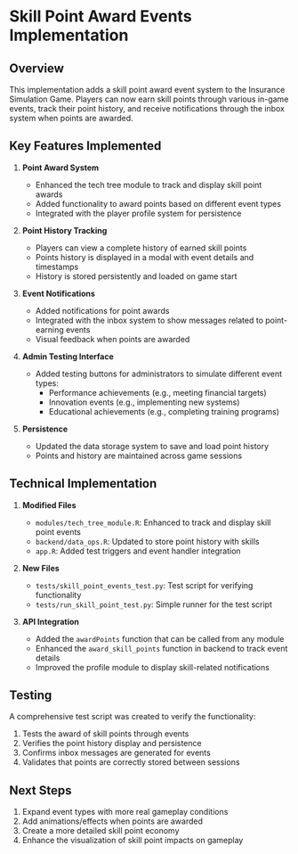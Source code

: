 # Skill Point Award Events Implementation

## Overview
This implementation adds a skill point award event system to the Insurance Simulation Game. Players can now earn skill points through various in-game events, track their point history, and receive notifications through the inbox system when points are awarded.

## Key Features Implemented

1. **Point Award System**
   - Enhanced the tech tree module to track and display skill point awards
   - Added functionality to award points based on different event types
   - Integrated with the player profile system for persistence

2. **Point History Tracking**
   - Players can view a complete history of earned skill points
   - Points history is displayed in a modal with event details and timestamps
   - History is stored persistently and loaded on game start

3. **Event Notifications**
   - Added notifications for point awards
   - Integrated with the inbox system to show messages related to point-earning events
   - Visual feedback when points are awarded

4. **Admin Testing Interface**
   - Added testing buttons for administrators to simulate different event types:
     - Performance achievements (e.g., meeting financial targets)
     - Innovation events (e.g., implementing new systems)
     - Educational achievements (e.g., completing training programs)

5. **Persistence**
   - Updated the data storage system to save and load point history
   - Points and history are maintained across game sessions

## Technical Implementation

1. **Modified Files**
   - `modules/tech_tree_module.R`: Enhanced to track and display skill point events
   - `backend/data_ops.R`: Updated to store point history with skills
   - `app.R`: Added test triggers and event handler integration

2. **New Files**
   - `tests/skill_point_events_test.py`: Test script for verifying functionality
   - `tests/run_skill_point_test.py`: Simple runner for the test script

3. **API Integration**
   - Added the `awardPoints` function that can be called from any module
   - Enhanced the `award_skill_points` function in backend to track event details
   - Improved the profile module to display skill-related notifications

## Testing
A comprehensive test script was created to verify the functionality:
1. Tests the award of skill points through events
2. Verifies the point history display and persistence
3. Confirms inbox messages are generated for events
4. Validates that points are correctly stored between sessions

## Next Steps
1. Expand event types with more real gameplay conditions
2. Add animations/effects when points are awarded
3. Create a more detailed skill point economy
4. Enhance the visualization of skill point impacts on gameplay 